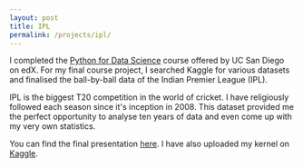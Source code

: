 ```yaml
---
layout: post
title: IPL
permalink: /projects/ipl/
---
```


I completed the [Python for Data Science](https://www.edx.org/course/python-for-data-science-0) course offered by UC San Diego on edX. For my final course project, I searched Kaggle for various datasets and finalised the ball-by-ball data of the Indian Premier League (IPL).

IPL is the biggest T20 competition in the world of cricket. I have religiously followed each season since it's inception in 2008. This dataset provided me the perfect opportunity to analyse ten years of data and even come up with my very own statistics.

You can find the final presentation [here]({{site.url}}/assets/pdf/ipl.pdf).
I have also uploaded my kernel on [Kaggle](https://www.kaggle.com/methi1999/final-project-for-ucsd-dse200x).


